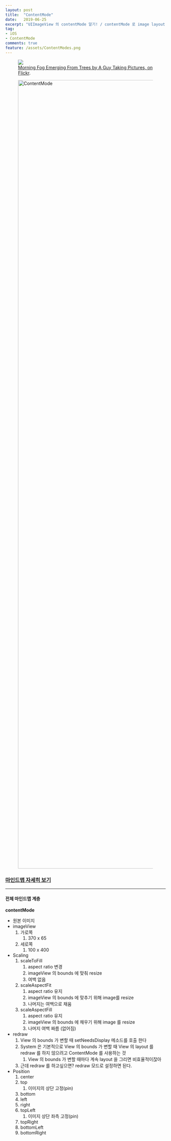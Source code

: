 ```yaml
---
layout: post
title:  "ContentMode"
date:   2019-06-25
excerpt: "UIImageView 의 contentMode 알기! / contentMode 로 image layout 결정하기!"
tag:
- iOS
- ContentMode
comments: true
feature: /assets/ContentModes.png
---
```


<figure>
	<a href="http://farm9.staticflickr.com/8426/7758832526_cc8f681e48_b.jpg"><img src="http://farm9.staticflickr.com/8426/7758832526_cc8f681e48_c.jpg"></a>
	<figcaption><a href="http://www.flickr.com/photos/80901381@N04/7758832526/" title="Morning Fog Emerging From Trees by A Guy Taking Pictures, on Flickr">Morning Fog Emerging From Trees by A Guy Taking Pictures, on Flickr</a>.</figcaption>
</figure>

<figure>
<img width="2479" alt="ContentMode" src="https://user-images.githubusercontent.com/38423205/60062311-9fb3d580-9733-11e9-9678-5e5539534b91.png">
</figure>

### [마인드맵 자세히 보기](https://github.com/changSic/Task/files/3323152/ContentModePdf.pdf)

---

#### **전체 마인드맵 계층**

**contentMode**

*  원본 이미지
*  imageView
    1.  가로쪽
        1.  370 x 65
    2.  세로쪽
        1.  100 x 400
*  Scaling
    1.  scaleToFill
        1.  aspect ratio 변경
        2.  imageView 의 bounds 에 맞춰 resize
        3.  여백 없음
    2.  scaleAspectFit
        1.  aspect ratio 유지
        2.  imageView 의 bounds 에 맞추기 위해 image를 resize
        3.  나머지는 여백으로 채움
    3.  scaleAspectFill
        1.  aspect ratio 유지
        2.  imageView 의 bounds 에 채우기 위해 image 를 resize
        3.  나머지 여백 짜름 (없어짐)
*  redraw
    1.  View 의 bounds 가 변할 때 setNeedsDisplay 메소드를 호출 한다
    2.  System 은 기본적으로 View 의 bounds 가 변할 때 View 의 layout 를 redraw 를 하지 않으려고 ContentMode 를 사용하는 것
        1.  View 의 bounds 가 변할 때마다 계속 layout 을 그리면 비효율적이잖아
    3.  근데 redraw 를 하고싶으면? redraw 모드로 설정하면 된다.
*  Position
    1.  center
    2.  top
        1.  이미지의 상단 고정(pin)
    3.  bottom
    4.  left
    5.  right
    6.  topLeft
        1.  이미지 상단 좌측 고정(pin)
    7.  topRight
    8.  bottomLeft
    9.  bottomRight
